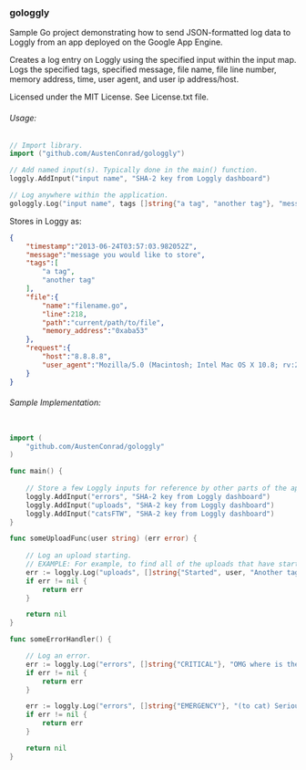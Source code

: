 ### gologgly
Sample Go project demonstrating how to send JSON-formatted log data to Loggly from an app deployed on the Google App Engine.

Creates a log entry on Loggly using the specified input within the input map. Logs the specified tags, specified message, file name, file line number, memory address, time, user agent, and user ip address/host.

Licensed under the MIT License. See License.txt file.


###### Usage:
```go
// Import library.
import ("github.com/AustenConrad/gologgly")

// Add named input(s). Typically done in the main() function.
loggly.AddInput("input name", "SHA-2 key from Loggly dashboard")

// Log anywhere within the application.
gologgly.Log("input name", tags []string{"a tag", "another tag"}, "message you would like to store", rw, req)
```
Stores in Loggy as:
```json
{
	"timestamp":"2013-06-24T03:57:03.982052Z",
	"message":"message you would like to store",
	"tags":[
		"a tag",
		"another tag"
	],
	"file":{
		"name":"filename.go",
		"line":218,
		"path":"current/path/to/file",
		"memory_address":"0xaba53"
	},
	"request":{
		"host":"8.8.8.8",
		"user_agent":"Mozilla/5.0 (Macintosh; Intel Mac OS X 10.8; rv:21.0) Gecko/20100101 Firefox/21.0"
	}
} 
```

###### Sample Implementation:
```go

import (
	"github.com/AustenConrad/gologgly"
)

func main() {
	
	// Store a few Loggly inputs for reference by other parts of the application.
	loggly.AddInput("errors", "SHA-2 key from Loggly dashboard")
	loggly.AddInput("uploads", "SHA-2 key from Loggly dashboard")
	loggly.AddInput("catsFTW", "SHA-2 key from Loggly dashboard")
}

func someUploadFunc(user string) (err error) {
	
	// Log an upload starting.
	// EXAMPLE: For example, to find all of the uploads that have started using the Loggly console: 'search json.tags:started'
	err := loggly.Log("uploads", []string{"Started", user, "Another tag"}, "{'some':'json', 'more': 'json stuff'}", rw, req)
	if err != nil {
		return err
	}

	return nil
}

func someErrorHandler() {

	// Log an error.
	err := loggly.Log("errors", []string{"CRITICAL"}, "OMG where is the cat!?!", rw, req)
	if err != nil {
		return err
	}

	err := loggly.Log("errors", []string{"EMERGENCY"}, "(to cat) Seriously, *how* did you get up here?", rw, req)
	if err != nil {
		return err
	}

	return nil
}

```
